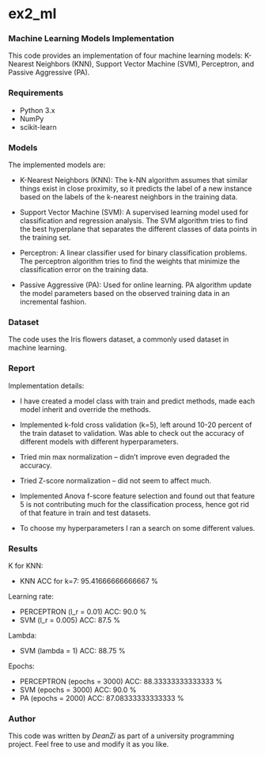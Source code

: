 # ex2_ml
### Machine Learning Models Implementation
This code provides an implementation of four machine learning models: K-Nearest Neighbors (KNN),
Support Vector Machine (SVM), Perceptron, and Passive Aggressive (PA).

### Requirements
* Python 3.x
* NumPy
* scikit-learn

### Models

The implemented models are:

* K-Nearest Neighbors (KNN): The k-NN algorithm assumes that similar things exist in close proximity, so it predicts the label of a new instance based on the labels of the k-nearest neighbors in the training data.

* Support Vector Machine (SVM): A supervised learning model used for classification and regression analysis. The SVM algorithm tries to find the best hyperplane that separates the different classes of data points in the training set.

* Perceptron: A linear classifier used for binary classification problems. The perceptron algorithm tries to find the weights that minimize the classification error on the training data.

* Passive Aggressive (PA): Used for online learning. PA algorithm update the model parameters based on the observed training data in an incremental fashion.

### Dataset
The code uses the Iris flowers dataset, a commonly used dataset in machine learning.

### Report

Implementation details:

*	I have created a model class with train and predict methods, made each model inherit and override the methods.

*	Implemented k-fold cross validation (k=5), left around 10-20 percent of the train dataset to validation. Was able to check out the accuracy of different models with different hyperparameters.

*	Tried min max normalization – didn’t improve even degraded the accuracy.

*	Tried Z-score normalization – did not seem to affect much.

*	Implemented Anova f-score feature selection and found out that feature 5 is not contributing much for the classification process, hence got rid of that feature in train and test datasets.

*	To choose my hyperparameters I ran a search on some different values.

### Results

K for KNN:
* KNN ACC for k=7:  95.41666666666667 %

Learning rate:

* PERCEPTRON (l_r = 0.01) ACC:  90.0 %
* SVM (l_r = 0.005) ACC:  87.5 %

Lambda:

* SVM (lambda = 1) ACC:  88.75 % 

Epochs:

* PERCEPTRON (epochs = 3000) ACC:  88.33333333333333 %
* SVM (epochs = 3000) ACC:  90.0 % 
* PA (epochs = 2000) ACC:  87.08333333333333 % 

### Author
This code was written by *DeanZi* as part of a university programming project. Feel free to use and modify it as you like.


